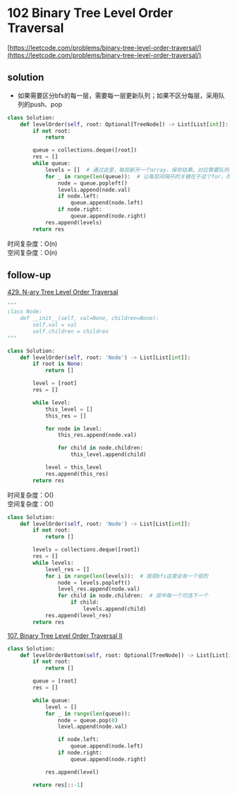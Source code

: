 # 102 Binary Tree Level Order Traversal
[https://leetcode.com/problems/binary-tree-level-order-traversal/](https://leetcode.com/problems/binary-tree-level-order-traversal/)


## solution

- 如果需要区分bfs的每一层，需要每一层更新队列；如果不区分每层，采用队列的push、pop

```python
class Solution:
    def levelOrder(self, root: Optional[TreeNode]) -> List[List[int]]:
        if not root:
            return

        queue = collections.deque([root])
        res = []
        while queue:
            levels = []  # 通过这里，每层新开一个array，保存结果。对应需要队列每次都pop
            for _ in range(len(queue)):  # 让每层间隔开的关键在于这个for，而且size一定要保持刚进入循环时的size
                node = queue.popleft()
                levels.append(node.val)
                if node.left:
                    queue.append(node.left)
                if node.right:
                    queue.append(node.right)
            res.append(levels)
        return res
```
时间复杂度：O(n) <br>
空间复杂度：O(n)


## follow-up
[429. N-ary Tree Level Order Traversal](https://leetcode.com/problems/n-ary-tree-level-order-traversal/)

```python
"""
class Node:
    def __init__(self, val=None, children=None):
        self.val = val
        self.children = children
"""

class Solution:
    def levelOrder(self, root: 'Node') -> List[List[int]]:
        if root is None:
            return []

        level = [root]
        res = []

        while level:
            this_level = []
            this_res = []

            for node in level:
                this_res.append(node.val)

                for child in node.children:
                    this_level.append(child)

            level = this_level
            res.append(this_res)
        return res
```
时间复杂度：O() <br>
空间复杂度：O()

```python
class Solution:
    def levelOrder(self, root: 'Node') -> List[List[int]]:
        if not root:
            return []

        levels = collections.deque([root])
        res = []
        while levels:
            level_res = []
            for i in range(len(levels)):  # 按层bfs这里会有一个层的
                node = levels.popleft()
                level_res.append(node.val)
                for child in node.children:  # 层中每一个可选下一个
                    if child:
                        levels.append(child)
            res.append(level_res)
        return res
```

[107. Binary Tree Level Order Traversal II](https://leetcode.com/problems/binary-tree-level-order-traversal-ii/description/)

```python
class Solution:
    def levelOrderBottom(self, root: Optional[TreeNode]) -> List[List[int]]:
        if not root:
            return []

        queue = [root]
        res = []

        while queue:
            level = []
            for _ in range(len(queue)):
                node = queue.pop(0)
                level.append(node.val)

                if node.left:
                    queue.append(node.left)
                if node.right:
                    queue.append(node.right)

            res.append(level)

        return res[::-1]
```
